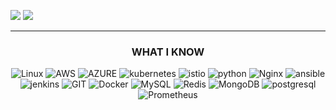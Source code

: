 
[![](https://img.shields.io/badge/-gmail-%23ff5252?style=for-the-badge&logo=gmail&logoColor=white)](mailto:reza5441@gmail.com)
[![](https://img.shields.io/badge/-linkedin-blue?style=for-the-badge&logo=linkedin&logoColor=white)]( www.linkedin.com/in/heydari-reza)

<center>
<hr>

### WHAT I KNOW
![Linux](https://www.vectorlogo.zone/logos/linux/linux-icon.svg)
![AWS](https://www.vectorlogo.zone/logos/amazon_aws/amazon_aws-icon.svg)
![AZURE](https://www.vectorlogo.zone/logos/microsoft_azure/microsoft_azure-icon.svg)
![kubernetes](https://www.vectorlogo.zone/logos/kubernetes/kubernetes-icon.svg)
![istio](https://www.vectorlogo.zone/logos/istioio/istioio-icon.svg)
![python](https://www.vectorlogo.zone/logos/python/python-icon.svg)
![Nginx](https://www.vectorlogo.zone/logos/nginx/nginx-icon.svg)
![ansible](https://www.vectorlogo.zone/logos/ansible/ansible-icon.svg)
![jenkins](https://www.vectorlogo.zone/logos/jenkins/jenkins-icon.svg)
![GIT](https://www.vectorlogo.zone/logos/git-scm/git-scm-icon.svg)
![Docker](https://www.vectorlogo.zone/logos/docker/docker-icon.svg)
![MySQL](https://www.vectorlogo.zone/logos/mysql/mysql-icon.svg)
![Redis](https://www.vectorlogo.zone/logos/redis/redis-icon.svg)
![MongoDB](https://www.vectorlogo.zone/logos/mongodb/mongodb-icon.svg)
![postgresql](https://www.vectorlogo.zone/logos/postgresql/postgresql-icon.svg)
![Prometheus](https://www.vectorlogo.zone/logos/prometheusio/prometheusio-icon.svg)
<br>



</center>



